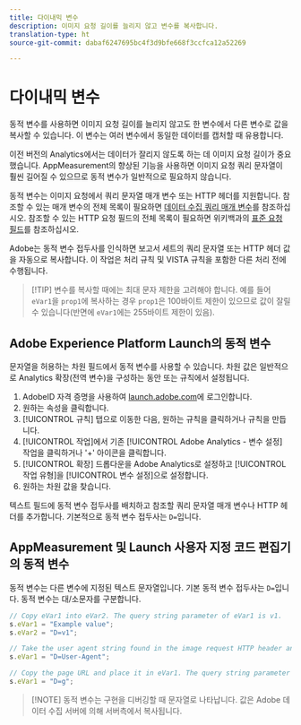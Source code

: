 ```yaml
---
title: 다이내믹 변수
description: 이미지 요청 길이를 늘리지 않고 변수를 복사합니다.
translation-type: ht
source-git-commit: dabaf6247695bc4f3d9bfe668f3ccfca12a52269

---
```



# 다이내믹 변수

동적 변수를 사용하면 이미지 요청 길이를 늘리지 않고도 한 변수에서 다른 변수로 값을 복사할 수 있습니다. 이 변수는 여러 변수에서 동일한 데이터를 캡처할 때 유용합니다.

이전 버전의 Analytics에서는 데이터가 잘리지 않도록 하는 데 이미지 요청 길이가 중요했습니다. AppMeasurement의 향상된 기능을 사용하면 이미지 요청 쿼리 문자열이 훨씬 길어질 수 있으므로 동적 변수가 일반적으로 필요하지 않습니다.

동적 변수는 이미지 요청에서 쿼리 문자열 매개 변수 또는 HTTP 헤더를 지원합니다. 참조할 수 있는 매개 변수의 전체 목록이 필요하면 [데이터 수집 쿼리 매개 변수](../../validate/query-parameters.md)를 참조하십시오. 참조할 수 있는 HTTP 요청 필드의 전체 목록이 필요하면 위키백과의 [표준 요청 필드](https://en.wikipedia.org/wiki/List_of_HTTP_header_fields#Request_fields)를 참조하십시오.

Adobe는 동적 변수 접두사를 인식하면 보고서 세트의 쿼리 문자열 또는 HTTP 헤더 값을 자동으로 복사합니다. 이 작업은 처리 규칙 및 VISTA 규칙을 포함한 다른 처리 전에 수행됩니다.

>[!TIP] 변수를 복사할 때에는 최대 문자 제한을 고려해야 합니다. 예를 들어 `eVar1`을 `prop1`에 복사하는 경우 `prop1`은 100바이트 제한이 있으므로 값이 잘릴 수 있습니다(반면에 `eVar1`에는 255바이트 제한이 있음).

## Adobe Experience Platform Launch의 동적 변수

문자열을 허용하는 차원 필드에서 동적 변수를 사용할 수 있습니다. 차원 값은 일반적으로 Analytics 확장(전역 변수)을 구성하는 동안 또는 규칙에서 설정됩니다.

1. AdobeID 자격 증명을 사용하여 [launch.adobe.com](https://launch.adobe.com)에 로그인합니다.
2. 원하는 속성을 클릭합니다.
3. [!UICONTROL 규칙] 탭으로 이동한 다음, 원하는 규칙을 클릭하거나 규칙을 만듭니다.
4. [!UICONTROL 작업]에서 기존 [!UICONTROL Adobe Analytics - 변수 설정] 작업을 클릭하거나 &#39;+&#39; 아이콘을 클릭합니다.
5. [!UICONTROL 확장] 드롭다운을 Adobe Analytics로 설정하고 [!UICONTROL 작업 유형]을 [!UICONTROL 변수 설정]으로 설정합니다.
6. 원하는 차원 값을 찾습니다.

텍스트 필드에 동적 변수 접두사를 배치하고 참조할 쿼리 문자열 매개 변수나 HTTP 헤더를 추가합니다. 기본적으로 동적 변수 접두사는 `D=`입니다.

## AppMeasurement 및 Launch 사용자 지정 코드 편집기의 동적 변수

동적 변수는 다른 변수에 지정된 텍스트 문자열입니다. 기본 동적 변수 접두사는 `D=`입니다. 동적 변수는 대/소문자를 구분합니다.

```js
// Copy eVar1 into eVar2. The query string parameter of eVar1 is v1.
s.eVar1 = "Example value";
s.eVar2 = "D=v1";

// Take the user agent string found in the image request HTTP header and place it in eVar1.
s.eVar1 = "D=User-Agent";

// Copy the page URL and place it in eVar1. The query string parameter of page URL is g.
s.eVar1 = "D=g";
```

>[!NOTE] 동적 변수는 구현을 디버깅할 때 문자열로 나타납니다. 값은 Adobe 데이터 수집 서버에 의해 서버측에서 복사됩니다.
